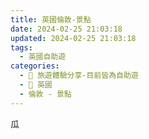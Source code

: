```yaml
---
title: 英國倫敦-景點
date: 2024-02-25 21:03:18
updated: 2024-02-25 21:03:18
tags:
  - 英國自助遊
categories: 
  - 🌴 旅遊體驗分享-目前皆為自助遊
  - 🥥 英國 
  - 倫敦 - 景點
---
```

瓜
<!-- more -->